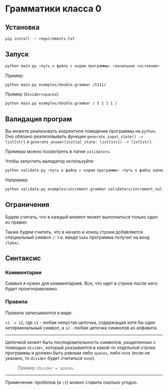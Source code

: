 # Грамматики класса 0

<!-- ![Coverage](./coverage.svg) -->

## Установка

```bash
pip install -r requirements.txt
```

## Запуск

```bash
python main.py <путь к файлу с кодом программы> <начальное состояние>
```

Пример:

```bash
python main.py examples/double.grammar /S111/
```

Пример (`divider=spaces`):

```bash
python main.py examples/double.grammar / S 1 1 1 /
```

## Валидация програм

Вы можете реализовать корректное поведение программы на `python`.
Оно обязано реализовывать функции `generate_input_state() -> list[str]` и `generate_answer(initial_state: list[str]) -> list[str]`.

Примеры можно посмотреть в папке `validators`.

Чтобы запустить валидатор используйте:

```bash
python validate.py <путь к файлу с кодом программы> <путь к файлу валидатора> --count=[количество тестов] --verbose=[false | true]
```

Например:

```bash
python validate.py examples/increment.grammar validators/increment_validator.py -c=100 -v=false
```

## Ограничения

Будем считать, что в каждый момент может выполниться только одно из правил.

Также будем считать, что в начало и конец строки добавляется специальный символ `/`:
т.е. введя `Saba` программа получит на вход `/Saba/`.

## Синтаксис

### Комментарии

Символ `#` нужен для комментариев. Все, что идет в стркое после него будет проигнорировано.

### Правила

Правила записываются в виде:

`s1 -> s2`, где `s1` - любая непустая цепочка, содержащая хотя бы один нетерминальный символ, а `s2` - любая цепочка символов из алфавита.

---

Цепочкой может быть последовательность символов, разделенных с помощью `divider`, который указывается в какой-то отдельной строке программы и должен быть равным либо `spaces`, либо `none` (если не указано, то `divider` будет считаться `none`).

> Пример: `divider = spaces`.

---

Примечение: пробелов (и `\t`) можно ставить сколько угодно.
